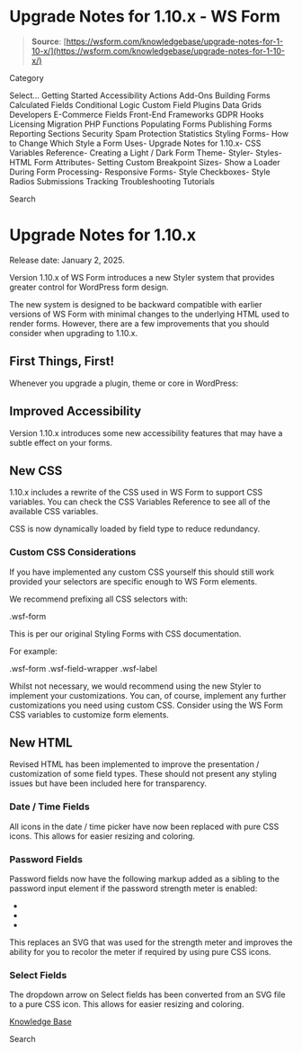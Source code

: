 # Upgrade Notes for 1.10.x - WS Form

> **Source**: [https://wsform.com/knowledgebase/upgrade-notes-for-1-10-x/](https://wsform.com/knowledgebase/upgrade-notes-for-1-10-x/)


Category

Select...
 Getting Started Accessibility Actions Add-Ons Building Forms Calculated Fields Conditional Logic Custom Field Plugins Data Grids Developers E-Commerce Fields Front-End Frameworks GDPR Hooks Licensing Migration PHP Functions Populating Forms Publishing Forms Reporting Sections Security Spam Protection Statistics Styling Forms- How to Change Which Style a Form Uses- Upgrade Notes for 1.10.x- CSS Variables Reference- Creating a Light / Dark Form Theme- Styler- Styles- HTML Form Attributes- Setting Custom Breakpoint Sizes- Show a Loader During Form Processing- Responsive Forms- Style Checkboxes- Style Radios Submissions Tracking Troubleshooting Tutorials

Search

# Upgrade Notes for 1.10.x

Release date: January 2, 2025.

Version 1.10.x of WS Form introduces a new Styler system that provides greater control for WordPress form design.

The new system is designed to be backward compatible with earlier versions of WS Form with minimal changes to the underlying HTML used to render forms. However, there are a few improvements that you should consider when upgrading to 1.10.x.

## First Things, First!

Whenever you upgrade a plugin, theme or core in WordPress:

## Improved Accessibility

Version 1.10.x introduces some new accessibility features that may have a subtle effect on your forms.

## New CSS

1.10.x includes a rewrite of the CSS used in WS Form to support CSS variables. You can check the CSS Variables Reference to see all of the available CSS variables.

CSS is now dynamically loaded by field type to reduce redundancy.

### Custom CSS Considerations

If you have implemented any custom CSS yourself this should still work provided your selectors are specific enough to WS Form elements.

We recommend prefixing all CSS selectors with:

.wsf-form

This is per our original Styling Forms with CSS documentation.

For example:

.wsf-form .wsf-field-wrapper .wsf-label

Whilst not necessary, we would recommend using the new Styler to implement your customizations. You can, of course, implement any further customizations you need using custom CSS. Consider using the WS Form CSS variables to customize form elements.

## New HTML

Revised HTML has been implemented to improve the presentation / customization of some field types. These should not present any styling issues but have been included here for transparency.

### Date / Time Fields

All icons in the date / time picker have now been replaced with pure CSS icons. This allows for easier resizing and coloring.

### Password Fields

Password fields now have the following markup added as a sibling to the password input element if the password strength meter is enabled:

<ul><li /><li /><li /></ul>

This replaces an SVG that was used for the strength meter and improves the ability for you to recolor the meter if required by using pure CSS icons.

### Select Fields

The dropdown arrow on Select fields has been converted from an SVG file to a pure CSS icon. This allows for easier resizing and coloring.

 

[Knowledge Base](https://wsform.com/knowledgebase/)

Search

